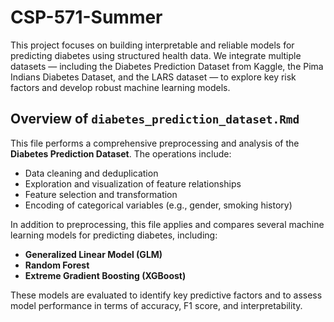 # CSP-571-Summer
This project focuses on building interpretable and reliable models for predicting diabetes using structured health data. We integrate multiple datasets — including the Diabetes Prediction Dataset from Kaggle, the Pima Indians Diabetes Dataset, and the LARS dataset — to explore key risk factors and develop robust machine learning models.


## Overview of `diabetes_prediction_dataset.Rmd`

This file performs a comprehensive preprocessing and analysis of the **Diabetes Prediction Dataset**. The operations include:

- Data cleaning and deduplication  
- Exploration and visualization of feature relationships  
- Feature selection and transformation  
- Encoding of categorical variables (e.g., gender, smoking history)

In addition to preprocessing, this file applies and compares several machine learning models for predicting diabetes, including:

- **Generalized Linear Model (GLM)**  
- **Random Forest**  
- **Extreme Gradient Boosting (XGBoost)**

These models are evaluated to identify key predictive factors and to assess model performance in terms of accuracy, F1 score, and interpretability.

